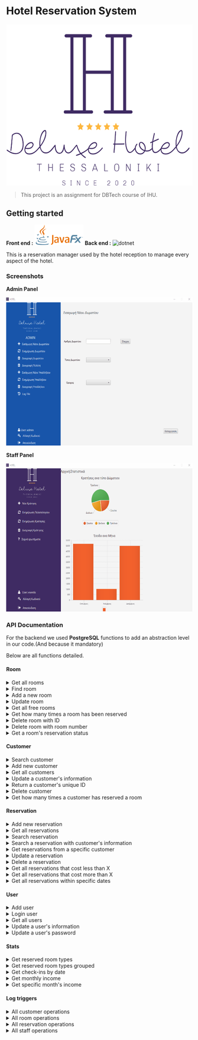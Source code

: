 # Hotel Reservation System

<img src="screenshots/hrm_logo.png" alt="logo" width="579" height="435"/>

>This project is an assignment for DBTech course of IHU.

## Getting started

**Front end :** <img src="screenshots/JavaFx.png" alt="csharp" width="132" height="55">
**Back end :** <img src="https://cdn.worldvectorlogo.com/logos/postgresql.svg" alt="dotnet" width="40" height="40"/>

This is a reservation manager used by the hotel reception to manage every aspect of the hotel.

### Screenshots

**Admin Panel**

<img src="./screenshots/admin_panel.gif" alt="admin_panel" width="650" height="400" >

**Staff Panel**

<img src="screenshots/user_panel.gif" alt="user_panel" width="650" height="400" >

### API Documentation

For the backend we used **PostgreSQL** functions to add an abstraction level in our code.(And because it mandatory)

Below are all functions detailed.

#### Room

<details><summary>Get all rooms</summary>
    <pre>
CREATE OR REPLACE FUNCTION getrooms ()
    RETURNS TABLE (
        RoomId BIGINT,
        RoomNumber INT,
        Floor INT,
        Beds INT,
        RoomTypeId BIGINT
) 
AS $$
BEGIN
    RETURN QUERY  SELECT r."Id",r."RoomNumber", r."Floor", r0."Beds",r."RoomTypeId"
      FROM "Rooms" AS r
      LEFT JOIN "RoomTypes" AS r0 ON r."RoomTypeId" = r0."Id";
END; $$
LANGUAGE 'plpgsql';
    </pre>
</details>

 <details><summary>Find room</summary>
    <pre>
CREATE OR REPLACE FUNCTION findroom (RoomNum INT) 
    RETURNS TABLE (
        Floor INT,
        RoomNumber INT,
        Beds INT
)
AS $$
BEGIN
    RETURN QUERY SELECT r."RoomNumber", r."Floor", r0."Beds"
      FROM "Rooms" AS r
      LEFT JOIN "RoomTypes" AS r0 ON r."RoomTypeId" = r0."Id"
      WHERE r."RoomNumber" = RoomNum
      LIMIT 1;
END; $$
LANGUAGE 'plpgsql';
    </pre>
   </details>

<details><summary>Add a new room</summary>
    <pre>
CREATE OR REPLACE FUNCTION addroom (RoomFloor INT, RoomNumber INT, RoomTypeId BIGINT)
    RETURNS TABLE (
        Id BIGINT
)
AS $$
BEGIN
    RETURN QUERY INSERT INTO "Rooms" ("Floor", "RoomNumber", "RoomTypeId")
      VALUES (RoomFloor, RoomNumber, RoomTypeId)
      RETURNING "Id";
END; $$
LANGUAGE 'plpgsql';
    </pre>
</details>

<details><summary>Update room</summary>
    <pre>
CREATE OR REPLACE FUNCTION updateroom (RoomId BIGINT, FloorNumber INT, RoomNumber INT, RoomTypeId BIGINT)
    RETURNS void
AS $$
BEGIN
    UPDATE "Rooms" SET "Floor" = FloorNumber, "RoomNumber" = RoomNumber, "RoomTypeId" = RoomTypeId
      WHERE "Id" = RoomId;
END; $$
LANGUAGE 'plpgsql';
    </pre>
</details>

<details><summary>Get all free rooms</summary>
    <pre>
CREATE OR REPLACE FUNCTION getallfreerooms (CheckOutDate DATE, CheckInDate DATE) 
    RETURNS TABLE (
        RoomId BIGINT,
        FloorNumber INT,
        RoomNumber INT,
        Beds INT
) 
AS $$
BEGIN
    RETURN QUERY SELECT r."Id",r."Floor",r."RoomNumber",rt."Beds"
     FROM "Rooms" r JOIN "RoomTypes" rt on rt."Id"=r."RoomTypeId"
     WHERE r."Id" NOT IN
         (SELECT r0."Id"
          FROM "Reservations" AS r
          LEFT JOIN "Rooms" AS r0 ON r."RoomId" = r0."Id"
           WHERE not((r."CheckOutDate"<CheckInDate ::date) OR (r."CheckInDate">CheckOutDate ::date)));
END; $$
LANGUAGE 'plpgsql';
    </pre>
</details>

<details><summary>Get how many times a room has been reserved</summary>
    <pre>
CREATE OR REPLACE FUNCTION totalroomcheckins(RoomNum INT) 
    RETURNS TABLE (
        totalcheckins INT
)
AS $$
BEGIN
    RETURN QUERY SELECT COUNT(*)::INT
      FROM "ReservationOperationsLogs" AS r
      LEFT JOIN "Rooms" AS r0 ON r."RoomId" = r0."Id"
      WHERE (r."Operation" = 'I') AND (r0."RoomNumber" = RoomNum);
END; $$
LANGUAGE 'plpgsql';
    </pre>
</details>

<details><summary>Delete room with ID</summary>
    <pre>
CREATE OR REPLACE FUNCTION deleteroom (RoomId BIGINT)
    RETURNS void
AS $$
BEGIN
    DELETE FROM "Rooms"
      WHERE "Id" = RoomId;
END; $$
LANGUAGE 'plpgsql';
    </pre>
</details>

<details><summary>Delete room with room number</summary>
    <pre>
CREATE OR REPLACE FUNCTION deleteroomwithnumber (RoomNumber INT)
    RETURNS void
AS $$
BEGIN
    DELETE FROM "Rooms"
      WHERE "RoomNumber" = RoomNumber;
END; $$
LANGUAGE 'plpgsql';
    </pre>
</details>

<details><summary>Get a room's reservation status</summary>
    <pre>
CREATE OR REPLACE FUNCTION checkroomstatus (RoomId BIGINT) 
    RETURNS TABLE (
        ReservationId BIGINT,
        RoomNumber INT,
        firstName TEXT,
        lastName TEXT,
        checkInDate Date,
        checkOutDate Date,
        totalCost DECIMAL
)
AS $$
BEGIN
    RETURN QUERY SELECT r."Id", r0."RoomNumber", c."FirstName", c."LastName", r."CheckInDate"::date, r."CheckOutDate"::date, r."TotalCost"
      FROM "Reservations" AS r
      LEFT JOIN "Rooms" AS r0 ON r."RoomId" = r0."Id"
      LEFT JOIN "Customers" AS c ON r."CustomerId" = c."Id"
      WHERE r0."Id" = RoomId;
END; $$
LANGUAGE 'plpgsql';
    </pre>
</details>

#### Customer

<details><summary>Search customer</summary>
    <pre>
CREATE OR REPLACE FUNCTION searchcustomer (CustomerLastname TEXT, CustomerFirstName TEXT)
    RETURNS TABLE (
        Id BIGINT,
        Email TEXT,
        FirstName TEXT,
        LastName TEXT,
        PhoneNumber BIGINT
)
AS $$
BEGIN
    RETURN QUERY  SELECT c."Id", c."Email", c."FirstName", c."LastName", c."PhoneNumber"
      FROM "Customers" AS c
      WHERE ((upper(CustomerFirstName) = '') 
      OR (strpos(upper(c."FirstName"), upper(CustomerFirstName)) > 0)) 
      AND ((upper(CustomerLastname) = '') 
      OR (strpos(upper(c."LastName"), upper(CustomerLastname)) > 0));
END; $$
LANGUAGE 'plpgsql';
    </pre>
   </details>

<details><summary>Add new customer</summary>
    <pre>
CREATE OR REPLACE FUNCTION addcustomer (Email TEXT, FirstName TEXT, LastName TEXT,PhoneNumber BIGINT) 
    RETURNS TABLE (
        Id BIGINT
)
AS $$
BEGIN
    RETURN QUERY  INSERT INTO "Customers" ("Email", "FirstName", "LastName", "PhoneNumber")
      VALUES (Email, FirstName,LastName,PhoneNumber )
      RETURNING "Id";
END; $$
LANGUAGE 'plpgsql';
    </pre>
   </details>

<details><summary>Get all customers</summary>
    <pre>
CREATE OR REPLACE FUNCTION getcustomers() 
    RETURNS TABLE (
        Id BIGINT,
        email TEXT,
        firstName TEXT,
        lastName TEXT,
        phoneNumber BIGINT
)
AS $$
BEGIN
    RETURN QUERY  SELECT c."Id", c."Email", c."FirstName", c."LastName", c."PhoneNumber"
      FROM "Customers" AS c;
END; $$
LANGUAGE 'plpgsql';
    </pre>
</details>

<details><summary>Update a customer's information</summary>
    <pre>
CREATE OR REPLACE FUNCTION updateCustomer (CustomerId BIGINT, CustomerFirstName TEXT,CustomerLastName TEXT,CustomerEmail TEXT,CustomerPhoneNumber BIGINT) 
    RETURNS void
AS $$
BEGIN
    UPDATE "Customers" SET "Email" = CustomerEmail, "FirstName" = CustomerFirstName, "LastName" = CustomerLastName, "PhoneNumber" = CustomerPhoneNumber
      WHERE "Id" = CustomerId;
END; $$
LANGUAGE 'plpgsql';
    </pre>
</details>

<details><summary>Return a customer's unique ID</summary>
    <pre>
CREATE OR REPLACE FUNCTION getcustomerid (CustomerLastName TEXT, CustomerFirstName TEXT) 
    RETURNS TABLE (
        Id BIGINT
)
AS $$
BEGIN
    RETURN QUERY  SELECT c."Id"
      FROM "Customers" AS c
      WHERE (upper(c."FirstName") = upper(CustomerFirstName)) 
      AND (upper(c."LastName") = upper(CustomerLastName))
      LIMIT 1;
END; $$
LANGUAGE 'plpgsql';
    </pre>
</details>

<details><summary>Delete customer</summary>
    <pre>
CREATE OR REPLACE FUNCTION deletecustomer (CustomerId BIGINT)
    RETURNS void
AS $$
BEGIN
    DELETE FROM "Customers"
      WHERE "Id" = CustomerId;
END; $$
LANGUAGE 'plpgsql';
    </pre>
</details>

<details><summary>Get how many times a customer has reserved a room</summary>
    <pre>
CREATE OR REPLACE FUNCTION totalcustomercheckins(FirstName TEXT,LastName TEXT) 
    RETURNS TABLE (
        totalcheckins INT
)
AS $$
BEGIN
    RETURN QUERY SELECT COUNT(*)::INT
      FROM "ReservationOperationsLogs" AS r
      LEFT JOIN "Customers" AS c ON r."CustomerId" = c."Id"
      WHERE (r."Operation" = 'I') AND ((upper(c."FirstName") = upper(FirstName)) AND (upper(c."LastName") =upper(LastName)));
END; $$
LANGUAGE 'plpgsql';
    </pre>
</details>

#### Reservation

<details><summary>Add new reservation</summary>
    <pre>
CREATE OR REPLACE FUNCTION addreservation (CheckInDate DATE, CheckOutDate DATE, CustomerId BIGINT,RoomId BIGINT,TotalCost DECIMAL)
    RETURNS TABLE (
        Id BIGINT
)
AS $$
BEGIN
    RETURN QUERY INSERT INTO "Reservations" ("CheckInDate", "CheckOutDate", "CustomerId", "RoomId", "TotalCost")
      VALUES (CheckInDate ,CheckOutDate , CustomerId , RoomId , TotalCost)
      RETURNING "Id";
END; $$
LANGUAGE 'plpgsql';
    </pre>
</details>

<details><summary>Get all reservations</summary>
    <pre>
CREATE OR REPLACE FUNCTION getreservations()
    RETURNS TABLE (
        Id BIGINT,
        roomNumber INT,
        firstName TEXT,
        lastName TEXT,
        checkInDate DATE
        checkOutDate DATE
        totalCost DECIMAL
)
AS $$
BEGIN
    RETURN QUERY SELECT r."Id", r0."RoomNumber", c."FirstName", c."LastName", r."CheckInDate"::date, r."CheckOutDate"::date, r."TotalCost"
      FROM "Reservations" AS r
      LEFT JOIN "Rooms" AS r0 ON r."RoomId" = r0."Id"
      LEFT JOIN "Customers" AS c ON r."CustomerId" = c."Id";
END; $$
LANGUAGE 'plpgsql';
    </pre>
</details>

<details><summary>Search reservation</summary>
    <pre>
CREATE OR REPLACE FUNCTION searchreservation(CheckInDate DATE, CheckOutDate DATE)
    RETURNS TABLE (
        roomNumber INT,
        firstName TEXT,
        lastName TEXT
)
AS $$
BEGIN
    RETURN QUERY  SELECT r0."RoomNumber", c."FirstName", c."LastName"
      FROM "Reservations" AS r
      LEFT JOIN "Rooms" AS r0 ON r."RoomId" = r0."Id"
      LEFT JOIN "Customers" AS c ON r."CustomerId" = c."Id"
      WHERE not((r."CheckOutDate"< CheckInDate::date) OR (r."CheckInDate"> CheckOutDate::date));
END; $$
LANGUAGE 'plpgsql';
    </pre>
</details>

<details><summary>Search a reservation with customer's information</summary>
    <pre>
CREATE OR REPLACE FUNCTION searchspecificreservation (CustomerLastName TEXT, CustomerFirstName TEXT)
    RETURNS TABLE (
        ReservationId BIGINT,
        RoomNumber INT,
        firstName TEXT,
        lastName TEXT,
        checkInDate Date,
        checkOutDate Date,
        totalCost DECIMAL
)
AS $$
BEGIN
    RETURN QUERY SELECT r."Id", r0."RoomNumber", c."FirstName", c."LastName", r."CheckInDate"::Date, r."CheckOutDate"::Date, r."TotalCost"
      FROM "Reservations" AS r
      LEFT JOIN "Customers" AS c ON r."CustomerId" = c."Id"
      LEFT JOIN "Rooms" AS r0 ON r."RoomId" = r0."Id"
      WHERE ((upper(CustomerFirstName) = '')
      OR (strpos(upper(c."FirstName"),upper(CustomerFirstName)) > 0)) 
      AND ((upper(CustomerLastName) = '')
      OR (strpos(upper(c."LastName"), upper(CustomerLastName)) > 0));
END; $$
LANGUAGE 'plpgsql';
    </pre>
</details>

<details><summary>Get reservations from a specific customer</summary>
    <pre>
CREATE OR REPLACE FUNCTION searchspecificreservationwithid (CustomerId BIGINT)
    RETURNS TABLE (
        ReservationId BIGINT,
        RoomNumber INT,
        firstName TEXT,
        lastName TEXT,
        checkInDate TIMESTAMP,
        checkOutDate TIMESTAMP,
        totalCost DECIMAL
)
AS $$
BEGIN
    RETURN QUERY SELECT r."Id", r0."RoomNumber", c."FirstName", c."LastName", r."CheckInDate", r."CheckOutDate", r."TotalCost"
      FROM "Reservations" AS r
      LEFT JOIN "Customers" AS c ON r."CustomerId" = c."Id"
      LEFT JOIN "Rooms" AS r0 ON r."RoomId" = r0."Id"
      WHERE c."Id" = CustomerId;
END; $$
LANGUAGE 'plpgsql';
    </pre>
</details>

<details><summary>Update a reservation</summary>
    <pre>
CREATE OR REPLACE FUNCTION updatereservation (ReservationId BIGINT, CheckInDate DATE,CheckOutDate DATE,RoomId BIGINT,CustomerId BIGINT,TotalCost DECIMAL)
    RETURNS void
AS $$
BEGIN
    UPDATE "Reservations" SET "CheckInDate" = CheckInDate, "CheckOutDate" = CheckOutDate, "RoomId" = RoomId, "TotalCost" = TotalCost
      WHERE "Id" = ReservationId;
END; $$
LANGUAGE 'plpgsql';
    </pre>
</details>

<details><summary>Delete a reservation</summary>
    <pre>
CREATE OR REPLACE FUNCTION deletereservation (ReservationId BIGINT) 
    RETURNS void
AS $$
BEGIN
    DELETE FROM "Reservations"
      WHERE "Id" =ReservationId;
END; $$
LANGUAGE 'plpgsql';
    </pre>
</details>

<details><summary>Get all reservations that cost less than X</summary>
    <pre>
CREATE OR REPLACE FUNCTION reservationcostless (TotalCost DECIMAL) 
    RETURNS TABLE (
        ReservationId BIGINT,
        RoomNumber INT,
        firstName TEXT,
        lastName TEXT,
        checkInDate Date,
        checkOutDate Date,
        cost DECIMAL
)
AS $$
BEGIN
    RETURN QUERY SELECT r."Id", r0."RoomNumber", c."FirstName", c."LastName", r."CheckInDate"::date, r."CheckOutDate"::date, r."TotalCost"
      FROM "Reservations" AS r
      LEFT JOIN "Rooms" AS r0 ON r."RoomId" = r0."Id"
      LEFT JOIN "Customers" AS c ON r."CustomerId" = c."Id"
      WHERE r."TotalCost" < TotalCost;
END; $$
LANGUAGE 'plpgsql';
    </pre>
</details>

<details><summary>Get all reservations that cost more than X</summary>
    <pre>
CREATE OR REPLACE FUNCTION reservationcostmore (TotalCost DECIMAL)
    RETURNS TABLE (
        ReservationId BIGINT,
        RoomNumber INT,
        firstName TEXT,
        lastName TEXT,
        checkInDate Date,
        checkOutDate Date,
        cost DECIMAL
)
AS $$
BEGIN
    RETURN QUERY SELECT r."Id", r0."RoomNumber", c."FirstName", c."LastName", r."CheckInDate"::date, r."CheckOutDate"::date, r."TotalCost"
      FROM "Reservations" AS r
      LEFT JOIN "Rooms" AS r0 ON r."RoomId" = r0."Id"
      LEFT JOIN "Customers" AS c ON r."CustomerId" = c."Id"
      WHERE r."TotalCost" > TotalCost;
END; $$
LANGUAGE 'plpgsql';
    </pre>
</details>

<details><summary>Get all reservations within specific dates</summary>
    <pre>
CREATE OR REPLACE FUNCTION searchreservationcount(CheckInDate DATE, CheckOutDate DATE) 
    RETURNS TABLE (
        reservations INT
) 
AS $$
BEGIN
    RETURN QUERY SELECT COUNT(*)::INT
      FROM "Reservations" AS r
      WHERE not((r."CheckOutDate"< CheckInDate::date) OR (r."CheckInDate"> CheckOutDate::date));
END; $$
LANGUAGE 'plpgsql';
    </pre>
</details>

#### User

<details><summary>Add user</summary>
    <pre>
CREATE OR REPLACE FUNCTION addstaff (Email TEXT, FirstName TEXT, LastName TEXT, PasswordText TEXT, PhoneNumber BIGINT,RoleId BIGINT, UserName TEXT)
    RETURNS TABLE (
        Id BIGINT
)
AS $$
BEGIN
    RETURN QUERY INSERT INTO "Staffs" ("Email", "FirstName", "LastName", "Password", "PhoneNumber", "RoleId", "UserName")
      VALUES (Email, FirstName, LastName, PasswordText, PhoneNumber, RoleId, UserName)
      RETURNING "Id";
END; $$
LANGUAGE 'plpgsql';
    </pre>
</details>

<details><summary>Login user</summary>
    <pre>
CREATE OR REPLACE FUNCTION checkstaff (UserName TEXT, PasswordText TEXT)
    RETURNS TABLE (
        Id BIGINT,
        FirstName TEXT,
        LastName TEXT,
        UserNameText TEXT,
        RoleText TEXT,
        PhoneNumber BIGINT,
        Email TEXT
) 
AS $$
BEGIN
    RETURN QUERY SELECT s."Id", s."FirstName", s."LastName",s."UserName", s0."Role", s."PhoneNumber", s."Email"
      FROM "Staffs" AS s
      LEFT JOIN "StaffRoles" AS s0 ON s."RoleId" = s0."Id"
      WHERE (s."UserName" = UserName) AND (s."Password" = PasswordText)
      LIMIT 1;
END; $$
LANGUAGE 'plpgsql'
    </pre>
</details>
<details><summary>Get all users</summary>
    <pre>
CREATE OR REPLACE FUNCTION getallstaff ()
    RETURNS TABLE (
        Id BIGINT,
        FirstName TEXT,
        LastName TEXT,
        UserName TEXT,
        Password TEXT,
        RoleId BIGINT,
        PhoneNumber BIGINT,
        Email TEXT
)
AS $$
BEGIN
    RETURN QUERY SELECT s."Id", s."FirstName", s."LastName", s."UserName",s."Password",s."RoleId", s."PhoneNumber", s."Email"
      FROM "Staffs" AS s
      LEFT JOIN "StaffRoles" AS s0 ON s."RoleId" = s0."Id";
END; $$
LANGUAGE 'plpgsql';
    </pre>
</details>

<details><summary>Update a user's information</summary>
    <pre>
CREATE OR REPLACE FUNCTION updatestaff (StaffId BIGINT, FirstName TEXT,LastName TEXT,UserName TEXT,Email TEXT,PhoneNumber BIGINT,RoleId BIGINT) 
    RETURNS void
AS $$
BEGIN
    UPDATE "Staffs" SET "Email" = Email, "RoleId" = RoleId, "FirstName" = FirstName, "LastName" = LastName, "PhoneNumber" = PhoneNumber, "UserName" = UserName
      WHERE "Id" = StaffId;
END; $$
LANGUAGE 'plpgsql';
    </pre>
</details>

<details><summary>Update a user's password</summary>
    <pre>
CREATE OR REPLACE FUNCTION updatestaffpassword (StaffId BIGINT, NewPassword TEXT)
    RETURNS void
AS $$
BEGIN
    UPDATE "Staffs" SET "Password" = NewPassword
      WHERE "Id" = StaffId;
END; $$
LANGUAGE 'plpgsql';
    </pre>
</details>

#### Stats

<details><summary>Get reserved room types</summary>
    <pre>
CREATE OR REPLACE FUNCTION getreservedroomtypes ()
    RETURNS TABLE (
        TwoBeds INT,
        ThreeBeds INT,
        Suite INT
)
AS $$
BEGIN  
    twoBeds := (SELECT COUNT(*)::INT
      FROM "Reservations" AS r
      LEFT JOIN "Rooms" AS r0 ON r."RoomId" = r0."Id"
      LEFT JOIN "RoomTypes" AS r1 ON r0."RoomTypeId" = r1."Id"
      WHERE r1."Beds" = 2);
      threeBeds:= (SELECT COUNT(*)::INT
      FROM "Reservations" AS r
      LEFT JOIN "Rooms" AS r0 ON r."RoomId" = r0."Id"
      LEFT JOIN "RoomTypes" AS r1 ON r0."RoomTypeId" = r1."Id"
      WHERE r1."Beds" = 3);
      suite:= (SELECT COUNT(*)::INT
      FROM "Reservations" AS r
      LEFT JOIN "Rooms" AS r0 ON r."RoomId" = r0."Id"
      LEFT JOIN "RoomTypes" AS r1 ON r0."RoomTypeId" = r1."Id"
      WHERE r1."Beds" = 4);
      RETURN QUERY SELECT twoBeds,threeBeds,suite;
END; $$
LANGUAGE 'plpgsql';
    </pre>
</details>

<details><summary>Get reserved room types grouped</summary>
    <pre>
CREATE OR REPLACE FUNCTION getgroupedreservedroomtypes() 
    RETURNS TABLE (
        Beds INT,
        CheckIns BIGINT
)
AS $$
BEGIN  
      RETURN QUERY select r0."Beds",count(*)
from "Reservations" r join "Rooms" r1 on r."RoomId"=r1."Id" join "RoomTypes" r0 on r0."Id"=r1."RoomTypeId"
group by r0."Beds";
END; $$
LANGUAGE 'plpgsql';
    </pre>
</details>

<details><summary>Get check-ins by date</summary>
    <pre>
CREATE OR REPLACE FUNCTION checkinsbydate()
    RETURNS TABLE (
        checkInDate DATE,
        totalCheckIns BIGINT
)
AS $$
BEGIN  
      RETURN QUERY select r."CheckInDate"::date,count(*)
    from "Reservations" r
    group by r."CheckInDate";
END; $$
LANGUAGE 'plpgsql';
    </pre>
</details>

<details><summary>Get monthly income</summary>
    <pre>
CREATE OR REPLACE FUNCTION getincomepermonth() 
    RETURNS TABLE (
        checkingMonth TIMESTAMP,
        monthlySum DECIMAL
)
AS $$
BEGIN  
      RETURN QUERY SELECT date_trunc('month', "CheckInDate") AS checking_month, sum("TotalCost") as monthly_sum
     FROM "ReservationOperationsLogs" as r
     WHERE r."Operation" = 'I'
 GROUP BY checking_month
 ORDER BY checking_month;
END; $$
LANGUAGE 'plpgsql';
    </pre>
</details>

<details><summary>Get specific month's income</summary>
    <pre>
CREATE OR REPLACE FUNCTION getspecificmonthincone(monthToCheck INT) 
    RETURNS TABLE (
        checkingMonth TIMESTAMP,
        monthlySum DECIMAL
)
AS $$
BEGIN  
      RETURN QUERY SELECT date_trunc('month', "CheckInDate") AS checking_month, sum("TotalCost") as monthly_sum
     FROM "ReservationOperationsLogs" as r
     WHERE r."Operation" = 'I'
     AND date_part('month',"CheckInDate")::INT = monthToCheck
      GROUP BY checking_month;
END; $$
LANGUAGE 'plpgsql';
    </pre>
</details>

#### Log triggers

<details><summary>All customer operations</summary>
    <pre>
CREATE OR REPLACE FUNCTION process_customer_operations()
RETURNS TRIGGER AS $$
        BEGIN
        IF (TG_OP = 'DELETE') THEN
            INSERT INTO "CustomerOperationsLogs" SELECT 'D', now(),(SELECT s."UserName"
      FROM "Staffs" AS s
      WHERE s."Status" = 1
      LIMIT 1), OLD.*;
        RETURN OLD;
        ELSIF (TG_OP = 'UPDATE') THEN
        INSERT INTO "CustomerOperationsLogs" SELECT 'U', now(),( SELECT s."UserName"
      FROM "Staffs" AS s
      WHERE s."Status" = 1
      LIMIT 1), NEW.*;
        RETURN NEW;
        ELSIF (TG_OP = 'INSERT') THEN
            INSERT INTO "CustomerOperationsLogs" SELECT 'I', now(), (SELECT s."UserName"
      FROM "Staffs" AS s
      WHERE s."Status" = 1
      LIMIT 1), NEW.*;
            RETURN NEW;
        END IF;
        RETURN NULL;
    END;
$$
LANGUAGE plpgsql;
CREATE TRIGGER customer_audit
AFTER INSERT OR UPDATE OR DELETE ON "Customers"
    FOR EACH ROW EXECUTE PROCEDURE process_customer_operations();
    </pre>
</details>

<details><summary>All room operations</summary>
    <pre>
CREATE OR REPLACE FUNCTION process_room_operations()
RETURNS TRIGGER AS $$
        BEGIN
        IF (TG_OP = 'DELETE') THEN
            INSERT INTO "RoomOperationsLogs" SELECT 'D', now(),(SELECT s."UserName"
      FROM "Staffs" AS s
      WHERE s."Status" = 1
      LIMIT 1), OLD.*;
            RETURN OLD;
        ELSIF (TG_OP = 'UPDATE') THEN
            INSERT INTO "RoomOperationsLogs" SELECT 'U', now(),( SELECT s."UserName"
      FROM "Staffs" AS s
      WHERE s."Status" = 1
      LIMIT 1), NEW.*;
            RETURN NEW;
        ELSIF (TG_OP = 'INSERT') THEN
            INSERT INTO "RoomOperationsLogs" SELECT 'I', now(), (SELECT s."UserName"
      FROM "Staffs" AS s
      WHERE s."Status" = 1
      LIMIT 1), NEW.*;
            RETURN NEW;
        END IF;
        RETURN NULL;
    END;
$$
LANGUAGE plpgsql;
CREATE TRIGGER room_audit
AFTER INSERT OR UPDATE OR DELETE ON "Rooms"
    FOR EACH ROW EXECUTE PROCEDURE process_room_operations();
    </pre>
</details>

<details><summary>All reservation operations</summary>
    <pre>
CREATE OR REPLACE FUNCTION process_reservation_operations()
RETURNS TRIGGER AS $$
    BEGIN
        IF (TG_OP = 'DELETE') THEN
            INSERT INTO "ReservationOperationsLogs" SELECT 'D', now(),(SELECT s."UserName"
      FROM "Staffs" AS s
      WHERE s."Status" = 1
      LIMIT 1), OLD.*;
            RETURN OLD;
        ELSIF (TG_OP = 'UPDATE') THEN
            INSERT INTO "ReservationOperationsLogs" SELECT 'U', now(),( SELECT s."UserName"
      FROM "Staffs" AS s
      WHERE s."Status" = 1
      LIMIT 1), NEW.*;
            RETURN NEW;
        ELSIF (TG_OP = 'INSERT') THEN
            INSERT INTO "ReservationOperationsLogs" SELECT 'I', now(), (SELECT s."UserName"
      FROM "Staffs" AS s
      WHERE s."Status" = 1
      LIMIT 1), NEW.*;
            RETURN NEW;
        END IF;
        RETURN NULL;
    END;
$$
LANGUAGE plpgsql;
CREATE TRIGGER reservation_audit
AFTER INSERT OR UPDATE OR DELETE ON "Reservations"
    FOR EACH ROW EXECUTE PROCEDURE process_reservation_operations();
    </pre>
</details>

<details><summary>All staff operations</summary>
    <pre>
CREATE OR REPLACE FUNCTION process_staff_operations()
RETURNS TRIGGER AS $$
        BEGIN
        IF (TG_OP = 'DELETE') THEN
            INSERT INTO "StaffOperationsLogs" SELECT 'D', now(),(SELECT s."UserName"
      FROM "Staffs" AS s
      WHERE s."Status" = 1
      LIMIT 1), OLD.*;
            RETURN OLD;
        ELSIF (TG_OP = 'UPDATE') THEN
            INSERT INTO "StaffOperationsLogs" SELECT 'U', now(),( SELECT s."UserName"
      FROM "Staffs" AS s
      WHERE s."Status" = 1
      LIMIT 1), NEW.*;
            RETURN NEW;
        ELSIF (TG_OP = 'INSERT') THEN
            INSERT INTO "StaffOperationsLogs" SELECT 'I', now(), (SELECT s."UserName"
      FROM "Staffs" AS s
      WHERE s."Status" = 1
      LIMIT 1), NEW.*;
            RETURN NEW;
        END IF;
        RETURN NULL;
    END;
$$
LANGUAGE plpgsql;
CREATE TRIGGER staff_audit
AFTER INSERT OR UPDATE OR DELETE ON "Staffs"
    FOR EACH ROW EXECUTE PROCEDURE process_staff_operations();
    </pre>
</details>